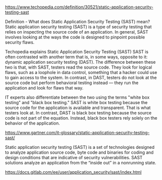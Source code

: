 https://www.techopedia.com/definition/30521/static-application-security-testing-sast

Definition - What does Static Application Security Testing (SAST) mean?
Static application security testing (SAST) is a type of security testing that relies on inspecting the source code of an application. In general, SAST involves looking at the ways the code is designed to pinpoint possible security flaws. 


Techopedia explains Static Application Security Testing (SAST)
SAST is often contrasted with another term that is, in some ways, opposite to it: dynamic application security testing (DAST). The difference between these two is that, with SAST, testers read the source code. They look for logical flaws, such as a loophole in data control, something that a hacker could use to gain access to the system. In contrast, in DAST, testers do not look at the source code but perform behavioral testing instead — they run the application and look for flaws that way.

IT experts also differentiate between the two using the terms "white box testing" and "black box testing." SAST is white box testing because the source code for the application is available and transparent. That is what testers look at. In contrast, DAST is black box testing because the source code is not part of the equation. Instead, black box testers rely solely on the behavior of the application.



https://www.gartner.com/it-glossary/static-application-security-testing-sast/

Static application security testing (SAST) is a set of technologies designed to analyze application source code, byte code and binaries for coding and design conditions that are indicative of security vulnerabilities. SAST solutions analyze an application from the “inside out” in a nonrunning state.


https://docs.gitlab.com/ee/user/application_security/sast/index.html

